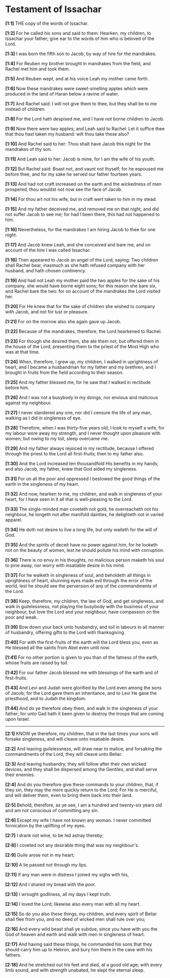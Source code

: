 # Testament of Issachar



**[1:1]** THE copy of the words of Issachar.

**[1:2]** For he called his sons and said to them: Hearken, my children, to Issachar your father; give ear to the words of him who is beloved of the Lord.

**[1:3]** I was born the fifth son to Jacob, by way of hire for the mandrakes.

**[1:4]** For Reuben my brother brought in mandrakes from the field, and Rachel met him and took them.

**[1:5]** And Reuben wept, and at his voice Leah my mother came forth.

**[1:6]** Now these mandrakes were sweet-smelling apples which were produced in the land of Haran below a ravine of water.

**[1:7]** And Rachel said: I will not give them to thee, but they shall be to me instead of children.

**[1:8]** For the Lord hath despised me, and I have not borne children to Jacob.

**[1:9]** Now there were two apples; and Leah said to Rachel: Let it suffice thee that thou hast taken my husband: wilt thou take these also?

**[1:10]** And Rachel said to her: Thou shalt have Jacob this night for the mandrakes of thy son.

**[1:11]** And Leah said to her: Jacob is mine, for I am the wife of his youth.

**[1:12]** But Rachel said: Boast not, and vaunt not thyself; for he espoused me before thee, and for my sake he served our father fourteen years.

**[1:13]** And had not craft increased on the earth and the wickedness of men prospered, thou wouldst not now see the face of Jacob.

**[1:14]** For thou art not his wife, but in craft wert taken to him in my stead.

**[1:15]** And my father deceived me, and removed me on that night, and did not suffer Jacob to see me; for had I been there, this had not happened to him.

**[1:16]** Nevertheless, for the mandrakes I am hiring Jacob to thee for one night.

**[1:17]** And Jacob knew Leah, and she conceived and bare me, and on account of the hire I was called Issachar.

**[1:18]** Then appeared to Jacob an angel of the Lord, saying: Two children shall Rachel bear, inasmuch as she hath refused company with her husband, and hath chosen continency.

**[1:19]** And had not Leah my mother paid the two apples for the sake of his company, she would have borne eight sons; for this reason she bare six, and Rachel bare the two: for on account of the mandrakes the Lord visited her.

**[1:20]** For He knew that for the sake of children she wished to company with Jacob, and not for lust or pleasure.

**[1:21]** For on the morrow also she again gave up Jacob.

**[1:22]** Because of the mandrakes, therefore, the Lord hearkened to Rachel.

**[1:23]** For though she desired them, she ate them not, but offered them in the house of the Lord, presenting them to the priest of the Most High who was at that time.

**[1:24]** When, therefore, I grew up, my children, I walked in uprightness of heart, and I became a husbandman for my father and my brethren, and I brought in fruits from the field according to their season.

**[1:25]** And my father blessed me, for he saw that I walked in rectitude before him.

**[1:26]** And I was not a busybody in my doings, nor envious and malicious against my neighbour.

**[1:27]** I never slandered any one, nor did I censure the life of any man, walking as I did in singleness of eye.

**[1:28]** Therefore, when I was thirty-five years old, I took to myself a wife, for my labour wore away my strength, and I never thought upon pleasure with women; but owing to my toil, sleep overcame me.

**[1:29]** And my father always rejoiced in my rectitude, because I offered through the priest to the Lord all first-fruits; then to my father also.

**[1:30]** And the Lord increased ten thousandfold His benefits in my hands; and also Jacob, my father, knew that God aided my singleness.

**[1:31]** For on all the poor and oppressed I bestowed the good things of the earth in the singleness of my heart.

**[1:32]** And now, hearken to me, my children, and walk in singleness of your heart, for I have seen in it all that is well-pleasing to the Lord. 

**[1:33]** The single-minded man coveteth not gold, he overreacheth not his neighbour, he longeth not after manifold dainties, he delighteth not in varied apparel.

**[1:34]** He doth not desire to live a long life, but only waiteth for the will of God.

**[1:35]** And the spirits of deceit have no power against him, for he looketh not on the beauty of women, lest he should pollute his mind with corruption.

**[1:36]** There is no envy in his thoughts, no malicious person maketh his soul to pine away, nor worry with insatiable desire in his mind.

**[1:37]** For he walketh in singleness of soul, and beholdeth all things in uprightness of heart, shunning eyes made evil through the error of the world, lest he should see the perversion of any of the commandments of the Lord.

**[1:38]** Keep, therefore, my children, the law of God, and get singleness, and walk in guilelessness, not playing the busybody with the business of your neighbour, but love the Lord and your neighbour, have compassion on the poor and weak.

**[1:39]** Bow down your back unto husbandry, and toil in labours in all manner of husbandry, offering gifts to the Lord with thanksgiving.

**[1:40]** For with the first-fruits of the earth will the Lord bless you, even as He blessed all the saints from Abel even until now.

**[1:41]** For no other portion is given to you than of the fatness of the earth, whose fruits are raised by toil.

**[1:42]** For our father Jacob blessed me with blessings of the earth and of first-fruits.

**[1:43]** And Levi and Judah were glorified by the Lord even among the sons of Jacob; for the Lord gave them an inheritance, and to Levi He gave the priesthood, and to Judah the kingdom.

**[1:44]** And do ye therefore obey them, and walk in the singleness of your father; for unto Gad hath it been given to destroy the troops that are coming upon Israel.



---



**[2:1]** KNOW ye therefore, my children, that in the last times your sons will forsake singleness, and will cleave unto insatiable desire.

**[2:2]** And leaving guilelessness, will draw near to malice; and forsaking the commandments of the Lord, they will cleave unto Beliar.

**[2:3]** And leaving husbandry, they will follow after their own wicked devices, and they shall be dispersed among the Gentiles, and shall serve their enemies.

**[2:4]** And do you therefore give these commands to your children, that, if they sin, they may the more quickly return to the Lord; For He is merciful, and will deliver them, even to bring them back into their land.

**[2:5]** Behold, therefore, as ye see, I am a hundred and twenty-six years old and am not conscious of committing any sin.

**[2:6]** Except my wife I have not known any woman. I never committed fornication by the uplifting of my eyes.

**[2:7]** I drank not wine, to be led astray thereby;

**[2:8]** I coveted not any desirable thing that was my neighbour's.

**[2:9]** Guile arose not in my heart;

**[2:10]** A lie passed not through my lips.

**[2:11]** If any man were in distress I joined my sighs with his,

**[2:12]** And I shared my bread with the poor.

**[2:13]** I wrought godliness, all my days I kept truth.

**[2:14]** I loved the Lord; likewise also every man with all my heart.

**[2:15]** So do you also these things, my children, and every spirit of Beliar shall flee from you, and no deed of wicked men shall rule over you;

**[2:16]** And every wild beast shall ye subdue, since you have with you the God of heaven and earth and walk with men in singleness of heart.

**[2:17]** And having said these things, he commanded his sons that they should carry him up to Hebron, and bury him there in the cave with his fathers.

**[2:18]** And he stretched out his feet and died, at a good old age; with every limb sound, and with strength unabated, he slept the eternal sleep.


